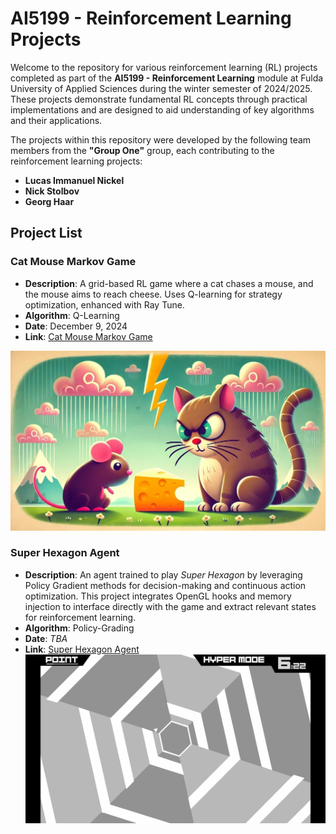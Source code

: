 # AI5199 - Reinforcement Learning Projects

Welcome to the repository for various reinforcement learning (RL) projects completed as part of the **AI5199 - Reinforcement Learning** module at Fulda University of Applied Sciences during the winter semester of 2024/2025. These projects demonstrate fundamental RL concepts through practical implementations and are designed to aid understanding of key algorithms and their applications.

The projects within this repository were developed by the following team members from the **"Group One"** group, each contributing to the reinforcement learning projects:

- **Lucas Immanuel Nickel**  
- **Nick Stolbov**  
- **Georg Haar**  


## Project List

### Cat Mouse Markov Game

- **Description**: A grid-based RL game where a cat chases a mouse, and the mouse aims to reach cheese. Uses Q-learning for strategy optimization, enhanced with Ray Tune.
- **Algorithm**: Q-Learning  
- **Date**: December 9, 2024  
- **Link**: [Cat Mouse Markov Game](./Cat_Mouse_Markov_Game)
<img src="Cat_Mouse_Markov_Game/assets/thumbnail.webp" alt="Cat vs Mouse">

### Super Hexagon Agent

- **Description**: An agent trained to play *Super Hexagon* by leveraging Policy Gradient methods for decision-making and continuous action optimization. This project integrates OpenGL hooks and memory injection to interface directly with the game and extract relevant states for reinforcement learning.
- **Algorithm**: Policy-Grading  
- **Date**: *TBA*  
- **Link**: [Super Hexagon Agent](./Super_Hexagon_Agent)
  <img src="Super_Hexagon_Agent/assets/thumbnail.jpg" alt="Super Hexagon">

